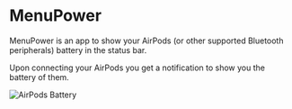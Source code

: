 # MenuPower

MenuPower is an app to show your AirPods (or other supported Bluetooth peripherals) battery in the status bar.

Upon connecting your AirPods you get a notification to show you the battery of them.

![AirPods Battery](https://i.gyazo.com/901dff150e048f11920d375c26a25148.gif)